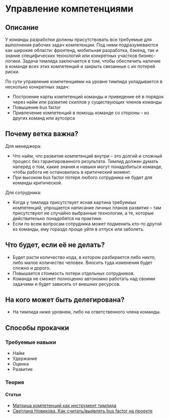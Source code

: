 # Управление компетенциями
## Описание
У команды разработки должны присутствовать все требуемые для выполнения рабочих задач компетенции. Под ними подразумеваются как широкие области: фронтенд, мобильная разработка, бэкенд, так и знание специфических технологий или конкретных участков бизнес-логики. Задача тимлида заключается в том, чтобы обеспечить наличие в команде всех этих компетенций и закрыть связанные с их потерей риски.

По сути управление компетенциями на уровне тимлида укладывается в несколько конкретных задач:
- Построение карты компетенций команды и приведение её в порядок через найм или развитие скиллов у существующих членов команды
- Повышение bus factor
- Привлечение компетенций в помощь команде со стороны – из других команд или аутсорса

## Почему ветка важна?
Для менеджера:
- Что найм, что развитие компетенций внутри – это долгий и сложный процесс без гарантированного результата. Тимлид должен думать наперёд о том, какие знания и навыки могут понадобиться команде, чтобы работа не остановилась в критический момент.
- При высоком bus factor потеря любого сотрудника не будет для команды критической.

Для сотрудника:
- Когда у тимлида присутствует ясная картина требуемых компетенций, упрощается написание личных планов развития – там присутствуют не случайно выбранные технологии, а те, которые действительно понадобятся на практике.
- Если по всем вопросам сотрудника может подменить кто-то другой из команды, ему гораздо проще уйти в отпуск или заболеть.

## Что будет, если её не делать?
- Будет расти количество кода, в котором разбирается либо никто, либо малое количество человек. Вносить туда изменения будет сложно и дорого.
- Повышается стоимость потери отдельных сотрудников.
- Команда не сможет полноценно автономно работать над своими задачами и будет зависеть от внешних ресурсов.

## На кого может быть делегирована?
- На тимлида ниже уровнем, либо на ответственного члена команды.

## Способы прокачки
### Требуемые навыки
- Найм
- Удержание
- Оценка
- Развитие

### Теория
#### Статьи
- [Матрица компетенций как инструмент тимлида](https://habr.com/ru/company/oleg-bunin/blog/437772/)
- [Светлана Новикова. ​​Как считать/выявлять bus factor на проекте](https://link.medium.com/UL1e5GOdj7 )
